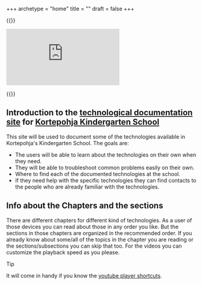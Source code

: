 +++
archetype = "home"
title = ""
draft = false
+++

{{<raw-html>}}

<iframe src="https://www.google.com/maps/embed?pb=!1m18!1m12!1m3!1d1175.6882700058209!2d25.70940965726818!3d62.24976191251446!2m3!1f0!2f0!3f0!3m2!1i1024!2i768!4f13.1!3m3!1m2!1s0x46857432fe2fdde1%3A0x20847162459f2ddf!2sKortepohja%20Library!5e1!3m2!1sen!2sfi!4v1726137389145!5m2!1sen!2sfi" style="border:0;" allowfullscreen="" loading="lazy" referrerpolicy="no-referrer-when-downgrade"></iframe>

{{</raw-html>}}

## Introduction to the [technological documentation site](https://iftakharpy.github.io/kortepohjan-school/) for [Kortepohja Kindergarten School](https://peda.net/jyvaskyla/kortepohjanpaivakotikoulu)

This site will be used to document some of the technologies available in Kortepohja's Kindergarten School. The goals are:

-   The users will be able to learn about the technologies on their own when they need.
-   They will be able to troubleshoot common problems easily on their own.
-   Where to find each of the documented technologies at the school.
-   If they need help with the specific technologies they can find contacts to the people who are already familiar with the technologies.


## Info about the Chapters and the sections

There are different chapters for different kind of technologies. As a user of those devices you can read about those in any order you like. But the sections in those chapters are organized in the recommended order. If you already know about some/all of the topics in the chapter you are reading or the sections/subsections you can skip that too. For the videos you can customize the playback speed as you please.


> [!TIP]
> It will come in handy if you know the [youtube player shortcuts](https://support.google.com/youtube/answer/7631406?hl=en "external").
